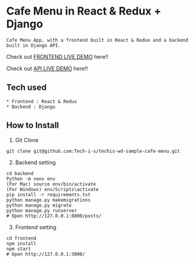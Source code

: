 # Cafe Menu in React & Redux + Django

```
Cafe Menu App, with a frontend built in React & Redux and a backend built in Django API.
```

Check out [FRONTEND LIVE DEMO](https://techis-wd-sample-cafe.herokuapp.com/) here!!

Check out [API LIVE DEMO](https://techis-wd-sample-cafe-api.herokuapp.com/) here!!

## Tech used

```
* Frontend : React & Redux
* Backend : Django
```

## How to Install

1. Git Clone

```
git clone git@github.com:Tech-i-s/techis-wd-sample-cafe-menu.git
```

2. Backend setting

```
cd backend
Python -m venv env
(For Mac) source env/bin/activate
(For Windows) env/Scripts\activate
pip install -r requirements.txt
python manage.py makemigrations
python manage.py migrate
python manage.py runserver
# Open http://127.0.0.1:8000/posts/
```

3. Frontend setting

```
cd frontend
npm install
npm start
# Open http://127.0.0.1:3000/
```
